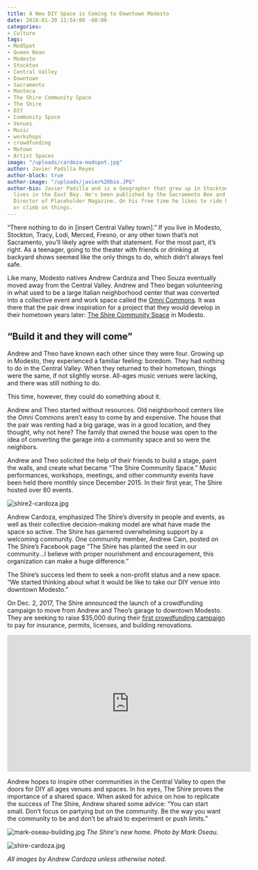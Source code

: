 ```yaml
---
title: A New DIY Space is Coming to Downtown Modesto
date: 2018-01-30 11:54:00 -08:00
categories:
- Culture
tags:
- ModSpot
- Queen Bean
- Modesto
- Stockton
- Central Valley
- Downtown
- Sacramento
- Manteca
- The Shire Community Space
- The Shire
- DIY
- Community Space
- Venues
- Music
- workshops
- crowdfunding
- Motown
- Artist Spaces
image: "/uploads/cardoza-modspot.jpg"
author: Javier Padilla Reyes
author-block: true
author-image: "/uploads/javier%20bio.JPG"
author-bio: Javier Padilla and is a Geographer that grew up in Stockton, CA and currently
  lives in the East Bay. He's been published by the Sacramento Bee and is the Executive
  Director of Placeholder Magazine. On his free time he likes to ride his bike, garden,
  or climb on things.
---
```


“There nothing to do in [insert Central Valley town].” If you live in Modesto, Stockton, Tracy, Lodi, Merced, Fresno, or any other town that’s not Sacramento, you’ll likely agree with that statement. For the most part, it’s right. As a teenager, going to the theater with friends or drinking at backyard shows seemed like the only things to do, which didn’t always feel safe. 

Like many, Modesto natives Andrew Cardoza and Theo Souza eventually moved away from the Central Valley. Andrew and Theo began volunteering in what used to be a large Italian neighborhood center that was converted into a collective event and work space called the [Omni Commons](https://omnicommons.org/). It was there that the pair drew inspiration for a project that they would develop in their hometown years later: [The Shire Community Space](https://www.facebook.com/TheShireCS/) in Modesto.

## “Build it and they will come”
Andrew and Theo have known each other since they were four. Growing up in Modesto, they experienced a familiar feeling: boredom. They had nothing to do in the Central Valley. When they returned to their hometown, things were the same, if not slightly worse. All-ages music venues were lacking, and there was still nothing to do.   
  
This time, however, they could do something about it.  
  
Andrew and Theo started without resources. Old neighborhood centers like the Omni Commons aren’t easy to come by and expensive. The house that the pair was renting had a big garage, was in a good location, and they thought, why not here? The family that owned the house was open to the idea of converting the garage into a community space and so were the neighbors.   
  
Andrew and Theo solicited the help of their friends to build a stage, paint the walls, and create what became “The Shire Community Space.” Music performances, workshops, meetings, and other community events have been held there monthly since December 2015. In their first year, The Shire hosted over 80 events.  

![shire2-cardoza.jpg](/uploads/shire2-cardoza.jpg)
  
Andrew Cardoza, emphasized The Shire’s diversity in people and events, as well as their collective decision-making model are what have made the space so active. The Shire has garnered overwhelming support by a welcoming community. One community member, Andrew Cain, posted on The Shire’s Facebook page “The Shire has planted the seed in our community...I believe with proper nourishment and encouragement, this organization can make a huge difference.”   
   
The Shire’s success led them to seek a non-profit status and a new space. “We started thinking about what it would be like to take our DIY venue into downtown Modesto.”  
     
On Dec. 2, 2017, The Shire announced the launch of a crowdfunding campaign to move from Andrew and Theo’s garage to downtown Modesto. They are seeking to raise $35,000 during their [first crowdfunding campaign](https://www.generosity.com/community-fundraising/help-bring-the-shire-community-space-downtown) to pay for insurance, permits, licenses, and building renovations.  
  
<iframe width="560" height="315" src="https://www.youtube-nocookie.com/embed/jeGohWSPbpo?rel=0" frameborder="0" allow="autoplay; encrypted-media" allowfullscreen></iframe>  
  
Andrew hopes to inspire other communities in the Central Valley to open the doors for DIY all ages venues and spaces. In his eyes, The Shire proves the importance of a shared space. When asked for advice on how to replicate the success of The Shire, Andrew shared some advice: “You can start small. Don’t focus on partying but on the community. Be the way you want the community to be and don’t be afraid to experiment or push limits.”

![mark-oseau-building.jpg](/uploads/mark-oseau-building.jpg)
_The Shire's new home. Photo by Mark Oseau._  

![shire-cardoza.jpg](/uploads/shire-cardoza.jpg)  

_All images by Andrew Cardoza unless otherwise noted._